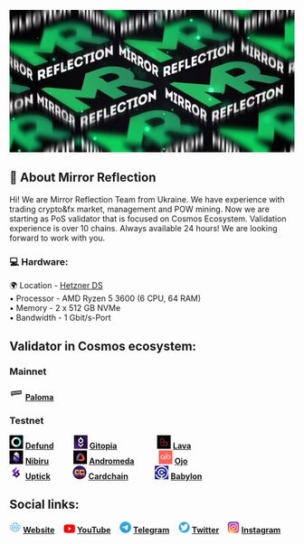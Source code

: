 ![banner](https://raw.githubusercontent.com/MirrorReflectionTeam/MirrorReflectionTeam/main/MR_banner.jpg)
## 🚀 About Mirror Reflection

Hi! We are Mirror Reflection Team from Ukraine. We have experience with trading crypto&fx market, management and POW mining. Now we are starting as PoS validator that is focused on Cosmos Ecosystem. Validation experience is over 10 chains. Always available 24 hours!
We are looking forward to work with you.

### :computer: Hardware:
:earth_africa: Location - [Hetzner DS](https://www.hetzner.com/dedicated-rootserver/ax41-nvme)  
:black_small_square: Processor - AMD Ryzen 5 3600 (6 CPU, 64 RAM)  
:black_small_square: Memory - 2 x 512 GB NVMe  
:black_small_square: Bandwidth - 1 Gbit/s-Port

## Validator in Cosmos ecosystem:

### Mainnet
<img src="https://raw.githubusercontent.com/MirrorReflectionTeam/cosmos_testnet_manuals/main/project_files/paloma.jpg" alt="Defund" width="24" height="24"> **[Paloma](https://paloma.explorers.guru/validator/palomavaloper13cfxrvldlpxdhn8mq9ydm3syyshddruzu9r86y)**

### Testnet 




<img src="https://raw.githubusercontent.com/MirrorReflectionTeam/cosmos_testnet_manuals/main/project_files/defund.jpg" alt="Defund" width="24" height="24"> **[Defund](https://defund.explorers.guru/validator/defundvaloper1v0emcp5u268etyz34x5wqdzzzuu33hsxycrgzr)** 
&nbsp;&nbsp;&nbsp;&nbsp;&nbsp;&nbsp;&nbsp;&nbsp;<img src="https://raw.githubusercontent.com/MirrorReflectionTeam/cosmos_testnet_manuals/main/project_files/gitopia.png" alt="Gitopia" width="24" height="24">  **[Gitopia](https://gitopia.exploreme.pro/validator/gitopiavaloper10rm952fn4e37apwr7eadr6h2n3z527yucj2hae)**
&nbsp;&nbsp;&nbsp;&nbsp;&nbsp;&nbsp;&nbsp;&nbsp;&nbsp;&nbsp;&nbsp;&nbsp;&nbsp;&nbsp;&nbsp;&nbsp;&nbsp;<img src="https://raw.githubusercontent.com/MirrorReflectionTeam/cosmos_testnet_manuals/main/project_files/lava.png" alt="Lava" width="24" height="24">  **[Lava](https://lava.exploreme.pro/validator/lava@valoper1c9e9ntwz2g6sxe5g00z0vgxp9yfqkrfe8fgzua)** <br>
<img src="https://raw.githubusercontent.com/MirrorReflectionTeam/cosmos_testnet_manuals/main/project_files/nibiru.jpg" alt="Nibiru" width="24" height="24">  **[Nibiru](https://nibiru.exploreme.pro/validator/nibivaloper1k8jxnyt7tzlg98z7aqv4ydu3e85557yug63z5s)**
&nbsp;&nbsp;&nbsp;&nbsp;&nbsp;&nbsp;&nbsp;&nbsp;&nbsp;&nbsp;<img src="https://raw.githubusercontent.com/MirrorReflectionTeam/cosmos_testnet_manuals/main/project_files/andromeda.jpg" alt="Andromeda" width="24" height="24">  **[Andromeda](https://andromeda.exploreme.pro/validator/andrvaloper187qg8np6zngwpsdmguf3jxwdj5hdwmh7v7awce)**
&nbsp;&nbsp;&nbsp;&nbsp;&nbsp;&nbsp;&nbsp;&nbsp;&nbsp;&nbsp;<img src="https://raw.githubusercontent.com/MirrorReflectionTeam/cosmos_testnet_manuals/main/project_files/ojo.jpg" alt="Ojo" width="24" height="24">  **[Ojo](https://ojo.exploreme.pro/validator/ojovaloper1vpax8d27h2evn5nsk089k0zc7ue72w80jmffkv)** <br>
<img src="https://raw.githubusercontent.com/MirrorReflectionTeam/cosmos_testnet_manuals/main/project_files/uptick.png" alt="Uptick" width="24" height="24">  **[Uptick](https://uptick-testnet.exploreme.pro/validator/uptickvaloper1urrht6c4qrmrxm3n7mj3q9phvfldfn69r6axr5)**
&nbsp;&nbsp;&nbsp;&nbsp;&nbsp;&nbsp;&nbsp;&nbsp;&nbsp;<img src="https://raw.githubusercontent.com/MirrorReflectionTeam/cosmos_testnet_manuals/main/project_files/cardchain.png" alt="Cardchain" width="24" height="24">  **[Cardchain](https://crowdcontrol.exploreme.pro/validator/ccvaloper167dsxrc37q9puk85vpdcmfs7n7dg43q2g4xeeh)**
&nbsp;&nbsp;&nbsp;&nbsp;&nbsp;&nbsp;&nbsp;&nbsp;&nbsp;&nbsp;&nbsp;<img src="https://raw.githubusercontent.com/MirrorReflectionTeam/cosmos_testnet_manuals/main/project_files/babylon.png" alt="Babylon" width="24" height="24">  **[Babylon](https://babylon.explorers.guru/validator/bbnvaloper1t825vmpzj2s73kr4jhlh73g5cp7hq0j9r7upte)** 

## Social links:
<img src="https://github.com/MirrorReflectionTeam/MirrorReflectionTeam/blob/main/logos/web.png?raw=true" alt="Website" width="20" height="20"> **[Website](https://services.mirror-reflection.com/)**
&nbsp;&nbsp;&nbsp;<img src="https://github.com/MirrorReflectionTeam/MirrorReflectionTeam/blob/main/logos/youtube.png?raw=true" alt="Website" width="20" height="15"> **[YouTube](https://www.youtube.com/@mirrorreflection)**
&nbsp;&nbsp;&nbsp;<img src="https://github.com/MirrorReflectionTeam/MirrorReflectionTeam/blob/main/logos/tg.png?raw=true" alt="Website" width="20" height="20"> **[Telegram](https://t.me/MirrorReflectionFarming)**
&nbsp;&nbsp;&nbsp;<img src="https://github.com/MirrorReflectionTeam/MirrorReflectionTeam/blob/main/logos/twiter.png?raw=true" alt="Website" width="20" height="20"> **[Twitter](https://twitter.com/MirrorRefTeam)**
&nbsp;&nbsp;&nbsp;<img src="https://github.com/MirrorReflectionTeam/MirrorReflectionTeam/blob/main/logos/inst.png?raw=true" alt="Website" width="20" height="20"> **[Instagram](https://instagram.com/mirrorreflection.hub?igshid=YmMyMTA2M2Y=)** 

<img src="https://komarev.com/ghpvc/?username=your-github-MirrorReflectionTeam&style=flat-square&color=blue" alt=""/>
